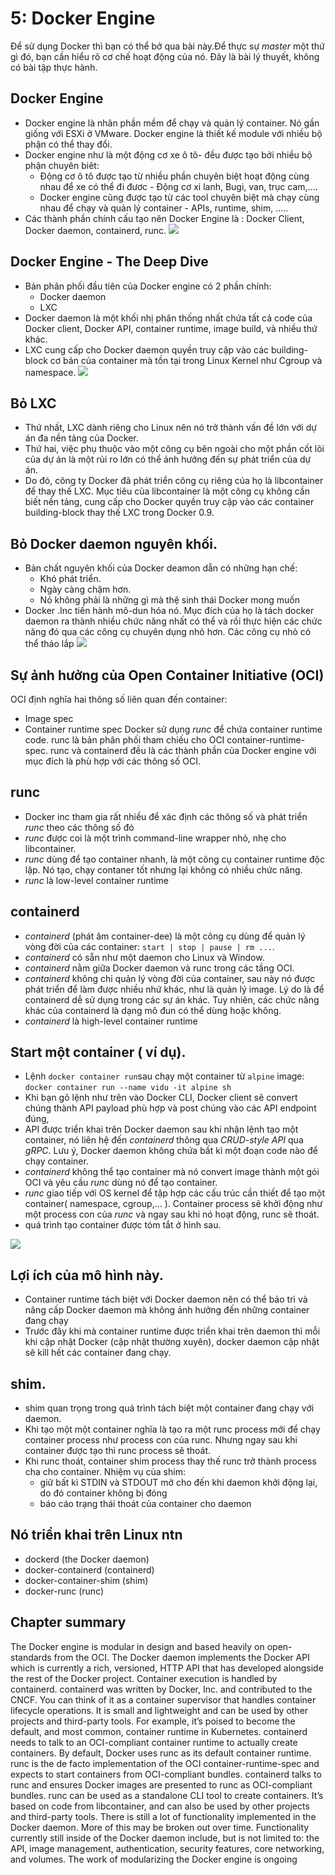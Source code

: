 # 5: Docker Engine
Để sử dụng Docker thì bạn có thể bở qua bài này.Để thực sự *master* một thứ gì đó, bạn cần hiểu rõ cơ chế hoạt động của nó.
Đây là bài lý thuyết, không có bài tập thực hành.
## Docker Engine
- Docker engine là nhân phần mềm để chạy và quản lý container. Nó gần giống với ESXi ở VMware. Docker engine là thiết kế module với nhiều bộ phận có thể thay đổi.
- Docker engine như là một động cơ xe ô tô- đều được tạo bởi nhiều bộ phận chuyên biêt:
	- Động cơ ô tô  được tạo từ nhiều phần chuyên biệt hoạt động cùng nhau để xe có thể đi đươc - Động cơ xi lanh, Bugi, van, trục cam,....
	- Docker engine cũng được tạo từ các tool chuyên biệt mà chạy cùng nhau để chạy và quản lý container - APIs, runtime, shim, .....
- Các thành phần chính cấu tạo nên Docker Engine là : Docker Client, Docker daemon, containerd, runc.
![](http://i.imgur.com/wKfiCGz.png)

## Docker Engine - The Deep Dive
- Bản phân phối đầu tiên của Docker engine có 2 phần chính:
	- Docker daemon
	- LXC
- Docker daemon là một khối nhị phân thống nhất chứa tất cả code của Docker client, Docker API, container runtime, image build, và nhiều thứ khác.
- LXC cung cấp cho Docker daemon quyền truy cập vào các building-block cơ bản của container mà tồn tại trong Linux Kernel như Cgroup và namespace.
![](http://i.imgur.com/D5wAUSW.png)
## Bỏ LXC
- Thứ nhất, LXC dành riêng cho Linux nên nó trở thành vấn đề lớn với dự án đa nền tảng của Docker.
- Thứ hai, việc phụ thuộc vào một công cụ bên ngoài cho một phần cốt lõi của dự án là một rủi ro lớn có thể ảnh hưởng đến sự phát triển của dự án.
- Do đó, công ty Docker đã phát triển công cụ riêng của họ là libcontainer để thay thế LXC. Mục tiêu của libcontainer là một công cụ không cần biết nền tảng, cung cấp cho Docker quyền truy cập vào các container building-block thay thế LXC trong Docker 0.9.
## Bỏ Docker daemon nguyên khối.
- Bản chất nguyên khối của Docker deamon dẫn có những hạn chế:
	- Khó phát triển.
	- Ngày càng chậm hơn.
	- Nó không phải là những gì mà thệ sinh thái Docker mong muốn
- Docker .Inc tiến hành mô-dun hóa nó. Mục đích của họ là tách docker daemon ra thành nhiều chức năng nhất có thể và rồi thực hiện các chức năng đó qua các công cụ chuyên dụng nhỏ hơn. Các công cụ nhỏ có thể tháo lắp
![](http://i.imgur.com/0AWAVu9.png)
## Sự ảnh hưởng của Open Container Initiative (OCI)
OCI định nghĩa hai thông số liên quan đến container:
- Image spec
- Container runtime spec
Docker sử dụng *runc* để chứa container runtime code. runc là bản phân phối tham chiếu cho OCI container-runtime-spec.
runc và containerd đều là các thành phần của Docker engine với mục đích là phù hợp với các thông số OCI.

## runc
- Docker inc tham gia rất nhiều để xác định các thông số và phát triển *runc* theo các thông số đó
- *runc* được coi là một trình command-line wrapper nhỏ, nhẹ cho libcontainer.
- *runc* dùng để tạo container nhanh, là một công cụ container runtime độc lập. Nó tạo, chạy contaner tốt nhưng lại không có nhiều chức năng.
- *runc* là low-level container runtime 
## containerd 
- *containerd* (phát âm container-dee) là một công cụ dùng để quản lý vòng đời của các container: `start | stop | pause | rm ...`.
- *containerd* có sẵn như một daemon cho Linux và Window.
- *containerd* nằm giữa Docker daemon và runc trong các tầng OCI.
- *containerd* không chỉ quản lý vòng đời của container, sau này nó được phát triển để làm được nhiều nhứ khác, như là quản lý image. Lý do là để containerd dễ sử dụng trong các sự án khác. Tuy nhiên, các chức năng khác của containerd là dạng mô đun có thể dùng hoặc không.
- *containerd* là high-level container runtime
## Start một container ( ví dụ).
- Lệnh `docker container run`sau chạy một container từ `alpine`  image:
`docker container run --name vidu -it alpine sh`
- Khi bạn gõ lệnh như trên vào Docker CLI, Docker client sẽ convert chúng thành API payload phù hợp và post chúng vào các API endpoint đúng,
- API được triển khai trên Docker daemon sau khi nhận lệnh tạo một container, nó liên hệ đến *containerd* thông qua *CRUD-style API* qua *gRPC*. Lưu ý, Docker daemon không chứa bất kì một đoạn code nào để chạy container.
- *containerd* không thể tạo container mà nó convert image thành một gói OCI và yêu cầu *runc* dùng nó để tạo container.
- *runc* giao tiếp với OS kernel để tập hợp các cấu trúc cần thiết để tạo một container( namespace, cgroup,... ). Container process sẽ khởi động như một process con của *runc* và ngay sau khi nó hoạt động, runc sẽ thoát.
- quá trình tạo container được tóm tắt ở hình sau.

![](http://i.imgur.com/X0fLc9G.png)
## Lợi ích của mô hình này.
- Container runtime tách biệt với Docker daemon nên có thể bảo trì và nâng cấp Docker daemon mà không ảnh hưởng đến những container đang chạy
- Trước đây khi mà container runtime được triển khai trên daemon thì mỗi khi cập nhật Docker (cập nhật thường xuyên), docker daemon cập nhật sẽ kill hết các container đang chạy.
## shim.
- shim quan trọng trong quá trình tách biệt một container đang chạy với daemon.
- Khi tạo một một container nghĩa là tạo ra một runc process mới để chạy container process như process con của runc. Nhưng ngay sau khi container được tạo thì runc process sẽ thoát.
- Khi runc thoát, container shim process thay thế runc trở thành process cha cho container. Nhiệm vụ của shim:
	- giữ bất kì STDIN và STDOUT mở cho đến khi daemon khởi động lại, do đó container không bị đóng
	- báo cáo trạng thái thoát của container cho daemon 
## Nó triển khai trên Linux ntn
- dockerd (the Docker daemon)
- docker-containerd (containerd)
- docker-container-shim (shim)
- docker-runc (runc)


## Chapter summary 
The Docker engine is modular in design and based heavily on open-standards from the OCI. 
The Docker daemon implements the Docker API which is currently a rich, versioned, HTTP API that has developed alongside the rest of the Docker project. 
Container execution is handled by containerd. containerd was written by Docker, Inc. and contributed to the CNCF. You can think of it as a container supervisor that handles container lifecycle operations. It is small and lightweight and can be used by other projects and third-party tools. For example, it’s poised to become the default, and most common, container runtime in Kubernetes. 
containerd needs to talk to an OCI-compliant container runtime to actually create containers. By default, Docker uses runc as its default container runtime. runc is the de facto implementation of the OCI container-runtime-spec and expects to start containers from OCI-compliant bundles. containerd talks to runc and ensures Docker images are presented to runc as OCI-compliant bundles.
 runc can be used as a standalone CLI tool to create containers. It’s based on code from libcontainer, and can also be used by other projects and third-party tools. 
 There is still a lot of functionality implemented in the Docker daemon. More of this may be broken out over time. Functionality currently still inside of the Docker daemon include, but is not limited to: the API, image management, authentication, security features, core networking, and volumes. 
The work of modularizing the Docker engine is ongoing
